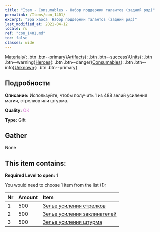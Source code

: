 ```yaml
---
title: "Item - Consumables - Набор поддержки талантов (задний ряд)"
permalink: /Items/con_1401/
excerpt: "Эра хаоса  Набор поддержки талантов (задний ряд)"
last_modified_at: 2021-04-12
locale: ru
ref: "con_1401.md"
toc: false
classes: wide
---
```

 [Materials](/ru/Items/){: .btn .btn--primary}[Artifacts](/ru/Items/Artifacts/){: .btn .btn--success}[Units](/ru/Items/Units/){: .btn .btn--warning}[Heroes](/ru/Items/Heroes/){: .btn .btn--danger}[Consumables](/ru/Items/Consumables/){: .btn .btn--info}[Unknown](/ru/Items/Unknown/){: .btn .btn--primary}

## Подробности
 **Описание:** Используйте, чтобы получить 1 из 488 зелий усиления магии, стрелков или штурма.

 **Quality:** <span style="color: #DA70D6">OK</span>

 **Type:** Gift

## Gather

  None

## This item contains:

 **Required Level to open:** 1

 You would need to choose 1 item from the list (1):

  | Nr | Amount |     Item    |
  |:---|:-------|:------------|
  | 1 | 500 | [Зелье усиления стрелков](/ru/Items/con_789/) | 
  | 2 | 500 | [Зелье усиления заклинателей](/ru/Items/con_790/) | 
  | 3 | 500 | [Зелье усиления штурма](/ru/Items/con_788/) | 
